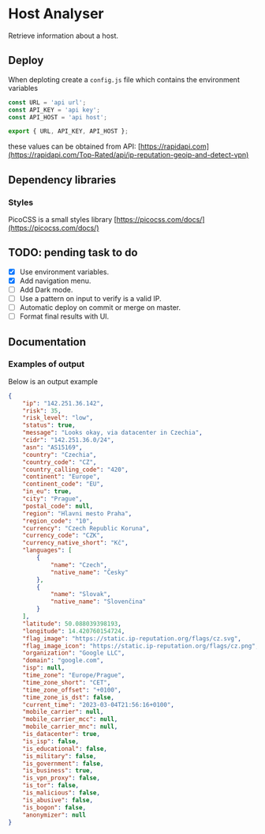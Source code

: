 # Host Analyser

Retrieve information about a host.

## Deploy

When deploting create a `config.js` file which contains the environment variables

```js
const URL = 'api url';
const API_KEY = 'api key';
const API_HOST = 'api host';

export { URL, API_KEY, API_HOST };
```

these values can be obtained from API: [https://rapidapi.com](https://rapidapi.com/Top-Rated/api/ip-reputation-geoip-and-detect-vpn)

## Dependency libraries

### Styles

PicoCSS is a small styles library [https://picocss.com/docs/](https://picocss.com/docs/)

## TODO: pending task to do

- [x] Use environment variables.
- [x] Add navigation menu.
- [ ] Add Dark mode.
- [ ] Use a pattern on input to verify is a valid IP.
- [ ] Automatic deploy on commit or merge on master.
- [ ] Format final results with UI.

## Documentation

### Examples of output

Below is an output example

```json
{
    "ip": "142.251.36.142",
    "risk": 35,
    "risk_level": "low",
    "status": true,
    "message": "Looks okay, via datacenter in Czechia",
    "cidr": "142.251.36.0/24",
    "asn": "AS15169",
    "country": "Czechia",
    "country_code": "CZ",
    "country_calling_code": "420",
    "continent": "Europe",
    "continent_code": "EU",
    "in_eu": true,
    "city": "Prague",
    "postal_code": null,
    "region": "Hlavni mesto Praha",
    "region_code": "10",
    "currency": "Czech Republic Koruna",
    "currency_code": "CZK",
    "currency_native_short": "Kč",
    "languages": [
        {
            "name": "Czech",
            "native_name": "Česky"
        },
        {
            "name": "Slovak",
            "native_name": "Slovenčina"
        }
    ],
    "latitude": 50.088039398193,
    "longitude": 14.420760154724,
    "flag_image": "https://static.ip-reputation.org/flags/cz.svg",
    "flag_image_icon": "https://static.ip-reputation.org/flags/cz.png",
    "organization": "Google LLC",
    "domain": "google.com",
    "isp": null,
    "time_zone": "Europe/Prague",
    "time_zone_short": "CET",
    "time_zone_offset": "+0100",
    "time_zone_is_dst": false,
    "current_time": "2023-03-04T21:56:16+0100",
    "mobile_carrier": null,
    "mobile_carrier_mcc": null,
    "mobile_carrier_mnc": null,
    "is_datacenter": true,
    "is_isp": false,
    "is_educational": false,
    "is_military": false,
    "is_government": false,
    "is_business": true,
    "is_vpn_proxy": false,
    "is_tor": false,
    "is_malicious": false,
    "is_abusive": false,
    "is_bogon": false,
    "anonymizer": null
}
```
